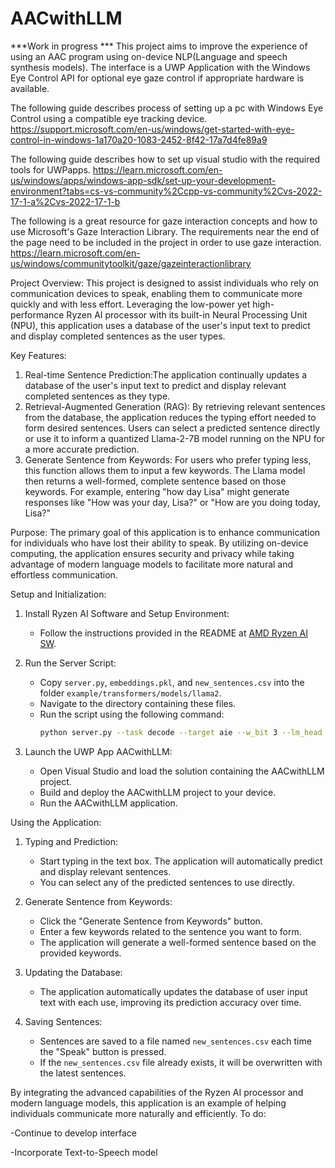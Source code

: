 # AACwithLLM
***Work in progress ***
This project aims to improve the experience of using an AAC program using on-device NLP(Language and speech synthesis models). The interface is a UWP Application with the Windows Eye Control API for optional eye gaze control if appropriate hardware is available.

The following guide describes process of setting up a pc with Windows Eye Control using a compatible eye tracking device. https://support.microsoft.com/en-us/windows/get-started-with-eye-control-in-windows-1a170a20-1083-2452-8f42-17a7d4fe89a9

The following guide describes how to set up visual studio with the required tools for UWPapps. https://learn.microsoft.com/en-us/windows/apps/windows-app-sdk/set-up-your-development-environment?tabs=cs-vs-community%2Ccpp-vs-community%2Cvs-2022-17-1-a%2Cvs-2022-17-1-b

The following is a great resource for gaze interaction concepts and how to use Microsoft's Gaze Interaction Library. The requirements near the end of the page need to be included in the project in order to use gaze interaction. https://learn.microsoft.com/en-us/windows/communitytoolkit/gaze/gazeinteractionlibrary

Project Overview:
This project is designed to assist individuals who rely on communication devices to speak, enabling them to communicate more quickly and with less effort. Leveraging the low-power yet high-performance Ryzen AI processor with its built-in Neural Processing Unit (NPU), this application uses a database of the user's input text to predict and display completed sentences as the user types.

Key Features:
1. Real-time Sentence Prediction:The application continually updates a database of the user's input text to predict and display relevant completed sentences as they type.
2. Retrieval-Augmented Generation (RAG): By retrieving relevant sentences from the database, the application reduces the typing effort needed to form desired sentences. Users can select a predicted sentence directly or use it to inform a quantized Llama-2-7B model running on the NPU for a more accurate prediction.
3. Generate Sentence from Keywords: For users who prefer typing less, this function allows them to input a few keywords. The Llama model then returns a well-formed, complete sentence based on those keywords. For example, entering "how day Lisa" might generate responses like "How was your day, Lisa?" or "How are you doing today, Lisa?"

Purpose:
The primary goal of this application is to enhance communication for individuals who have lost their ability to speak. By utilizing on-device computing, the application ensures security and privacy while taking advantage of modern language models to facilitate more natural and effortless communication.

Setup and Initialization:

1. Install Ryzen AI Software and Setup Environment:
   - Follow the instructions provided in the README at [AMD Ryzen AI SW](https://github.com/amd/RyzenAI-SW/tree/1.1/example/transformers/models/llama2).

2. Run the Server Script:
   - Copy `server.py`, `embeddings.pkl`, and `new_sentences.csv` into the folder `example/transformers/models/llama2`.
   - Navigate to the directory containing these files.
   - Run the script using the following command:
     ```bash
     python server.py --task decode --target aie --w_bit 3 --lm_head --flash_attention
     ```

3. Launch the UWP App AACwithLLM:
   - Open Visual Studio and load the solution containing the AACwithLLM project.
   - Build and deploy the AACwithLLM project to your device.
   - Run the AACwithLLM application.

Using the Application:

1. Typing and Prediction:
   - Start typing in the text box. The application will automatically predict and display relevant sentences.
   - You can select any of the predicted sentences to use directly.

2. Generate Sentence from Keywords:
   - Click the "Generate Sentence from Keywords" button.
   - Enter a few keywords related to the sentence you want to form.
   - The application will generate a well-formed sentence based on the provided keywords.

3. Updating the Database:
   - The application automatically updates the database of user input text with each use, improving its prediction accuracy over time.

4. Saving Sentences:
   - Sentences are saved to a file named `new_sentences.csv` each time the "Speak" button is pressed.
   - If the `new_sentences.csv` file already exists, it will be overwritten with the latest sentences.

By integrating the advanced capabilities of the Ryzen AI processor and modern language models, this application is an example of helping individuals communicate more naturally and efficiently.
To do:

-Continue to develop interface

-Incorporate Text-to-Speech model
